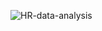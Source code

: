 ![HR-data-analysis](https://github.com/user-attachments/assets/f9f36ba0-a1c6-4cb7-ba69-cccb73fa96b5)

